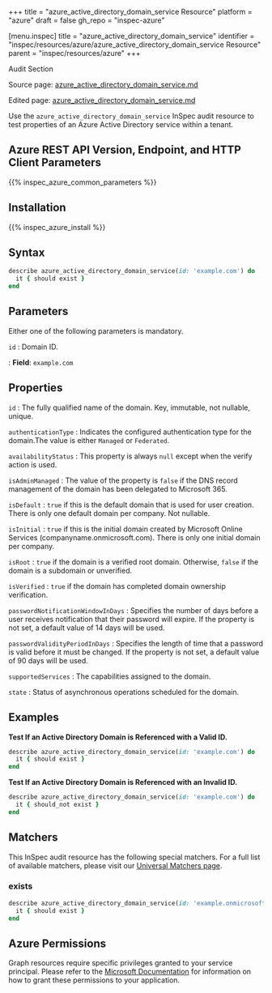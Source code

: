 +++
title = "azure_active_directory_domain_service Resource"
platform = "azure"
draft = false
gh_repo = "inspec-azure"

[menu.inspec]
title = "azure_active_directory_domain_service"
identifier = "inspec/resources/azure/azure_active_directory_domain_service Resource"
parent = "inspec/resources/azure"
+++

<div class="admonition-note">
<p class="admonition-note-title">Audit Section</p>
<div class="admonition-note-text">
<p>Source page: <a href="https://github.com/inspec/inspec-azure/blob/main/docs/resources/azure_active_directory_domain_service.md">azure_active_directory_domain_service.md</a></p>
<p>Edited page: <a href="https://github.com/ianmadd/inspec-azure/blob/im/hugo/docs-chef-io/content/inspec/resources/azure_active_directory_domain_service.md">azure_active_directory_domain_service.md</a></p>
</div>
</div>



Use the `azure_active_directory_domain_service` InSpec audit resource to test properties of an Azure Active Directory service within a tenant.

## Azure REST API Version, Endpoint, and HTTP Client Parameters

{{% inspec_azure_common_parameters %}}

## Installation

{{% inspec_azure_install %}}

## Syntax

```ruby
describe azure_active_directory_domain_service(id: 'example.com') do
  it { should exist }
end
```

## Parameters

Either one of the following parameters is mandatory.

`id`
: Domain ID.

: **Field**: `example.com`

## Properties

`id`
: The fully qualified name of the domain. Key, immutable, not nullable, unique.

`authenticationType`
: Indicates the configured authentication type for the domain.The value is either `Managed` or `Federated`.

`availabilityStatus`
: This property is always `null` except when the verify action is used.

`isAdminManaged`
: The value of the property is `false` if the DNS record management of the domain has been delegated to Microsoft 365.

`isDefault`
: `true` if this is the default domain that is used for user creation. There is only one default domain per company. Not nullable.

`isInitial`
: `true` if this is the initial domain created by Microsoft Online Services (companyname.onmicrosoft.com). There is only one initial domain per company.

`isRoot`
: `true` if the domain is a verified root domain. Otherwise, `false` if the domain is a subdomain or unverified.

`isVerified`
: `true` if the domain has completed domain ownership verification.

`passwordNotificationWindowInDays`
: Specifies the number of days before a user receives notification that their password will expire. If the property is not set, a default value of 14 days will be used.

`passwordValidityPeriodInDays`
: Specifies the length of time that a password is valid before it must be changed. If the property is not set, a default value of 90 days will be used.

`supportedServices`
: The capabilities assigned to the domain.

`state`
: Status of asynchronous operations scheduled for the domain.

## Examples

**Test If an Active Directory Domain is Referenced with a Valid ID.**

```ruby
describe azure_active_directory_domain_service(id: 'example.com') do
  it { should exist }
end
```

**Test If an Active Directory Domain is Referenced with an Invalid ID.**

```ruby
describe azure_active_directory_domain_service(id: 'example.com') do
  it { should_not exist }
end
```

## Matchers

This InSpec audit resource has the following special matchers. For a full list of available matchers, please visit our [Universal Matchers page](https://www.inspec.io/docs/reference/matchers/).

### exists

```ruby
describe azure_active_directory_domain_service(id: 'example.onmicrosoft.com') do
  it { should exist }
end
```

## Azure Permissions

Graph resources require specific privileges granted to your service principal.
Please refer to the [Microsoft Documentation](https://docs.microsoft.com/en-us/azure/active-directory/develop/active-directory-integrating-applications#updating-an-application) for information on how to grant these permissions to your application.